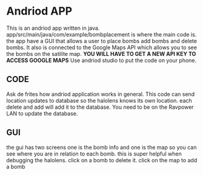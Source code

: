 # Andriod APP
This is an andriod app written in java. app/src/main/java/com/example/bombplacement is where the main code is. the app have a GUI that allows a user to place bombs add bombs and delete bombs. It also is connected to the Google Maps API which allows you to see the bombs on the satilite map. **YOU WILL HAVE TO GET A NEW API KEY TO ACCESS GOOGLE MAPS** Use andriod studio to put the code on your phone.  
## CODE
Ask de frites how andriod application works in general. This code can send location updates to database so the halolens knows its own location. each delete and add will add it to the database. You need to be on the Ravpower LAN to update the database. 
## GUI 
the gui has two screens one is the bomb info and one is the map so you can see where you are in relation to each bomb. this is super helpful when debugging the halolens. click on a bomb to delete it. click on the map to add a bomb